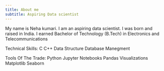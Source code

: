 ```yaml
---
title: About me
subtitle: Aspiring Data scientist
---
```


My name is Neha kumari. I am an aspiring data scientist. I was born and raised in India.
I earned Bachelor of Technology (B.Tech) in Electronics and Telecommunications

Technical Skills:
C
C++
Data Structure
Database Manegment

Tools Of The Trade:
Python
Jupyter Notebooks
Pandas
Visualizations 
Matplotlib
Seaborn

 
